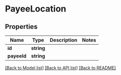 # PayeeLocation

## Properties
Name | Type | Description | Notes
------------ | ------------- | ------------- | -------------
**id** | **string** |  | 
**payeeId** | **string** |  | 

[[Back to Model list]](../README.md#documentation-for-models) [[Back to API list]](../README.md#documentation-for-api-endpoints) [[Back to README]](../README.md)


